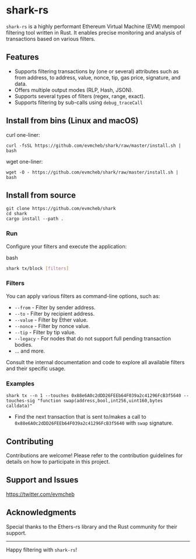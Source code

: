 # shark-rs

`shark-rs` is a highly performant Ethereum Virtual Machine (EVM) mempool filtering tool written in Rust. It enables precise monitoring and analysis of transactions based on various filters.

## Features

- Supports filtering transactions by (one or several) attributes such as from address, to address, value, nonce, tip, gas price, signature, and data.
- Offers multiple output modes (RLP, Hash, JSON).
- Supports several types of filters (regex, range, exact).
- Supports filtering by sub-calls using `debug_traceCall`

## Install from bins (Linux and macOS)

curl one-liner:

```
curl -fsSL https://github.com/evmcheb/shark/raw/master/install.sh | bash
```

wget one-liner:

```
wget -O - https://github.com/evmcheb/shark/raw/master/install.sh | bash
``````

## Install from source

```
git clone https://github.com/evmcheb/shark
cd shark
cargo install --path .
```

### Run

Configure your filters and execute the application:

bash

```bash
shark tx/block [filters]
```

### Filters

You can apply various filters as command-line options, such as:

*   `--from` - Filter by sender address.
*   `--to` - Filter by recipient address.
*   `--value` - Filter by Ether value.
*   `--nonce` - Filter by nonce value.
*   `--tip` - Filter by tip value.
*   `--legacy` - For nodes that do not support full pending transaction bodies. 
*   ... and more.

Consult the internal documentation and code to explore all available filters and their specific usage.

### Examples
```
shark tx --n 1 --touches 0x88e6A0c2dDD26FEEb64F039a2c41296FcB3f5640 --touches-sig "function swap(address,bool,int256,uint160,bytes calldata)"
```
- Find the next transaction that is sent to/makes a call to `0x88e6A0c2dDD26FEEb64F039a2c41296FcB3f5640` with `swap` signature.


Contributing
------------

Contributions are welcome! Please refer to the contribution guidelines for details on how to participate in this project.

Support and Issues
------------------

https://twitter.com/evmcheb

Acknowledgments
---------------

Special thanks to the Ethers-rs library and the Rust community for their support.

---

Happy filtering with `shark-rs`!